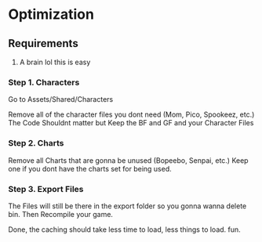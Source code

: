 # Optimization

## Requirements
1. A brain lol this is easy


### Step 1. Characters

Go to Assets/Shared/Characters

Remove all of the character files you dont need (Mom, Pico, Spookeez, etc.)
The Code Shouldnt matter but Keep the BF and GF and your Character Files


### Step 2. Charts

Remove all Charts that are gonna be unused (Bopeebo, Senpai, etc.)
Keep one if you dont have the charts set for being used.


### Step 3. Export Files

The Files will still be there in the export folder so you gonna wanna delete bin. Then Recompile your game.

Done, the caching should take less time to load, less things to load. fun.
